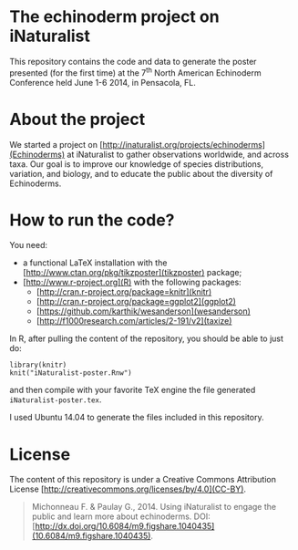 
# The echinoderm project on iNaturalist

This repository contains the code and data to generate the poster presented (for
the first time) at the 7<sup>th</sup> North American Echinoderm Conference held
June 1-6 2014, in Pensacola, FL.

# About the project

We started a project on
[http://inaturalist.org/projects/echinoderms](Echinoderms) at iNaturalist to
gather observations worldwide, and across taxa. Our goal is to improve our
knowledge of species distributions, variation, and biology, and to educate the
public about the diversity of Echinoderms.

# How to run the code?

You need:

- a functional LaTeX installation with the
[http://www.ctan.org/pkg/tikzposter](tikzposter) package;
- [http://www.r-project.org](R) with the following packages:
  * [http://cran.r-project.org/package=knitr](knitr)
  * [http://cran.r-project.org/package=ggplot2](ggplot2)
  * [https://github.com/karthik/wesanderson](wesanderson)
  * [http://f1000research.com/articles/2-191/v2](taxize)

In R, after pulling the content of the repository, you should be able to just
do:

    library(knitr)
    knit("iNaturalist-poster.Rnw")

and then compile with your favorite TeX engine the file generated
`iNaturalist-poster.tex`.

I used Ubuntu 14.04 to generate the files included in this repository.

# License

The content of this repository is under a Creative Commons Attribution License
[http://creativecommons.org/licenses/by/4.0](CC-BY).

> Michonneau F. & Paulay G., 2014. Using iNaturalist to engage the public and
> learn more about echinoderms. DOI:
> [http://dx.doi.org/10.6084/m9.figshare.1040435](10.6084/m9.figshare.1040435).
